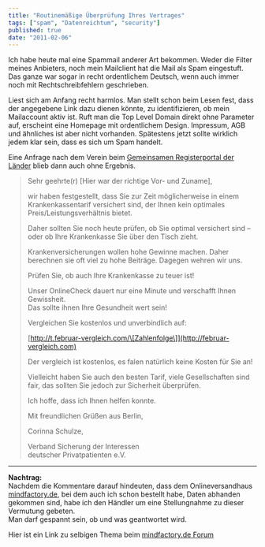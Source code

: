 ```yaml
---
title: "Routinemäßige Überprüfung Ihres Vertrages"
tags: ["spam", "Datenreichtum", "security"]
published: true
date: "2011-02-06"
---
```


Ich habe heute mal eine Spammail anderer Art bekommen. Weder die Filter meines Anbieters, noch mein Mailclient hat die Mail als Spam eingestuft. Das ganze war sogar in recht ordentlichem Deutsch, wenn auch immer noch mit Rechtschreibfehlern geschrieben.

Liest sich am Anfang recht harmlos. Man stellt schon beim Lesen fest, dass der angegebene Link dazu dienen könnte, zu identifizieren, ob mein Mailaccount aktiv ist. Ruft man die Top Level Domain direkt ohne Parameter auf, erscheint eine Homepage mit ordentlichem Design. Impressum, AGB und ähnliches ist aber nicht vorhanden. Spätestens jetzt sollte wirklich jedem klar sein, dass es sich um Spam handelt.

Eine Anfrage nach dem Verein beim [Gemeinsamen Registerportal der Länder](https://www.handelsregister.de) blieb dann auch ohne Ergebnis.

> Sehr geehrte(r) \[Hier war der richtige Vor- und Zuname\],
> 
> wir haben festgestellt, dass Sie zur Zeit möglicherweise in einem Krankenkassentarif versichert sind, der Ihnen kein optimales Preis/Leistungsverhältnis bietet.
> 
> Daher sollten Sie noch heute prüfen, ob Sie optimal versichert sind – oder ob Ihre Krankenkasse Sie über den Tisch zieht.
> 
> Krankenversicherungen wollen hohe Gewinne machen. Daher berechnen sie oft viel zu hohe Beiträge. Dagegen wehren wir uns.
> 
> Prüfen Sie, ob auch Ihre Krankenkasse zu teuer ist!
> 
> Unser OnlineCheck dauert nur eine Minute und verschafft Ihnen Gewissheit.  
> Das sollte ihnen Ihre Gesundheit wert sein!
> 
> Vergleichen Sie kostenlos und unverbindlich auf:
> 
> [http://t.februar-vergleich.com/\[Zahlenfolge\]](http://februar-vergleich.com)
> 
> Der vergleich ist kostenlos, es falen natürlich keine Kosten für Sie an!
> 
> Vielleicht haben Sie auch den besten Tarif, viele Gesellschaften sind fair, das sollten Sie jedoch zur Sicherheit überprüfen.
> 
> Ich hoffe, dass ich Ihnen helfen konnte.
> 
> Mit freundlichen Grüßen aus Berlin,
> 
> Corinna Schulze,
> 
> Verband Sicherung der Interessen  
> deutscher Privatpatienten e.V.

___
**Nachtrag:**  
Nachdem die Kommentare darauf hindeuten, dass dem Onlineversandhaus [mindfactory.de](http://www.mindfactory.de), bei dem auch ich schon bestellt habe, Daten abhanden gekommen sind, habe ich den Händler um eine Stellungnahme zu dieser Vermutung gebeten.  
Man darf gespannt sein, ob und was geantwortet wird.

Hier ist ein Link zu selbigen Thema beim [mindfactory.de Forum](http://forum.mindfactory.de/meinung-uns-wichtig/53446-verkauft-mindfactory-kundendaten-2.html)

